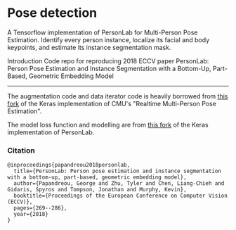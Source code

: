 # Pose detection

A Tensorflow implementation of PersonLab for Multi-Person Pose Estimation. Identify every person instance, localize its facial and body keypoints, and estimate its instance segmentation mask.

Introduction
Code repo for reproducing 2018 ECCV paper PersonLab: Person Pose Estimation and Instance Segmentation with a Bottom-Up, Part-Based, Geometric Embedding Model
***


The augmentation code  and data iterator code is heavily borrowed from [this fork](https://github.com/michalfaber/tensorflow_Realtime_Multi-Person_Pose_Estimation) of the Keras implementation of CMU's "Realtime Multi-Person Pose Estimation".

The model loss function and modelling are from [this fork](https://github.com/scnuhealthy/Tensorflow_PersonLab) of the Keras implementation of PersonLab.

### Citation

```
@inproceedings{papandreou2018personlab,
  title={PersonLab: Person pose estimation and instance segmentation with a bottom-up, part-based, geometric embedding model},
  author={Papandreou, George and Zhu, Tyler and Chen, Liang-Chieh and Gidaris, Spyros and Tompson, Jonathan and Murphy, Kevin},
  booktitle={Proceedings of the European Conference on Computer Vision (ECCV)},
  pages={269--286},
  year={2018}
}
```
